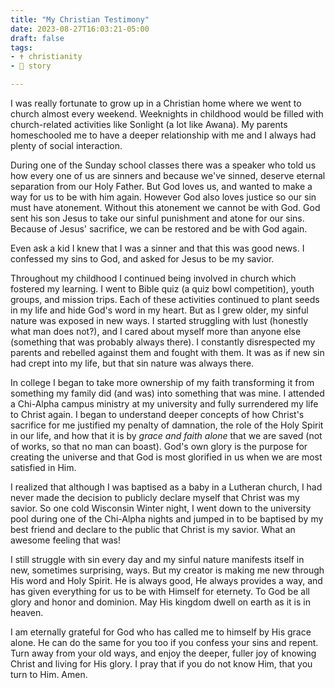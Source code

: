 ```yaml
---
title: "My Christian Testimony"
date: 2023-08-27T16:03:21-05:00
draft: false
tags:
- ✝️ christianity
- 📜 story

---
```


I was really fortunate to grow up in a Christian home where we went to church almost every weekend. Weeknights in childhood would be filled with church-related activities like Sonlight (a lot like Awana). My parents homeschooled me to have a deeper relationship with me and I always had plenty of social interaction.

During one of the Sunday school classes there was a speaker who told us how every one of us are sinners and because we've sinned, deserve eternal separation from our Holy Father. But God loves us, and wanted to make a way for us to be with him again. However God also loves justice so our sin must have atonement. Without this atonement we cannot be with God. God sent his son Jesus to take our sinful punishment and atone for our sins. Because of Jesus' sacrifice, we can be restored and be with God again.

Even ask a kid I knew that I was a sinner and that this was good news. I confessed my sins to God, and asked for Jesus to be my savior.

Throughout my childhood I continued being involved in church which fostered my learning. I went to Bible quiz (a quiz bowl competition), youth groups, and mission trips. Each of these activities continued to plant seeds in my life and hide God's word in my heart. But as I grew older, my sinful nature was exposed in new ways. I started struggling with lust (honestly what man does not?), and I cared about myself more than anyone else (something that was probably always there). I constantly disrespected my parents and rebelled against them and fought with them. It was as if new sin had crept into my life, but that sin nature was always there.

In college I began to take more ownership of my faith transforming it from something my family did (and was) into something that was mine. I attended a Chi-Alpha campus ministry at my university and fully surrendered my life to Christ again. I began to understand deeper concepts of how Christ's sacrifice for me justified my penalty of damnation, the role of the Holy Spirit in our life, and how that it is by *grace and faith alone* that we are saved (not of works, so that no man can boast). God's own glory is the purpose for creating the universe and that God is most glorified in us when we are most satisfied in Him.

I realized that although I was baptised as a baby in a Lutheran church, I had never made the decision to publicly declare myself that Christ was my savior. So one cold Wisconsin Winter night, I went down to the university pool during one of the Chi-Alpha nights and jumped in to be baptised by my best friend and declare to the public that Christ is my savior. What an awesome feeling that was!

I still struggle with sin every day and my sinful nature manifests itself in new, sometimes surprising, ways. But my creator is making me new through His word and Holy Spirit. He is always good, He always provides a way, and has given everything for us to be with Himself for eternety. To God be all glory and honor and dominion. May His kingdom dwell on earth as it is in heaven.

I am eternally grateful for God who has called me to himself by His grace alone. He can do the same for you too if you confess your sins and repent. Turn away from your old ways, and enjoy the deeper, fuller joy of knowing Christ and living for His glory. I pray that if you do not know Him, that you turn to Him. Amen.
